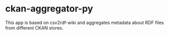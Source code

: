 ckan-aggregator-py
==================

This app is based on csv2rdf-wiki and aggregates metadata about RDF files from different CKAN stores.
